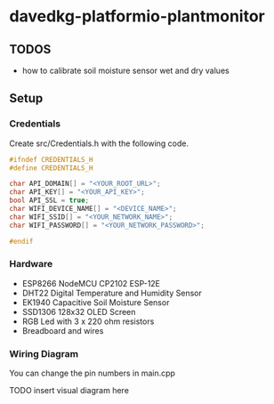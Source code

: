 # davedkg-platformio-plantmonitor

## TODOS

- how to calibrate soil moisture sensor wet and dry values

## Setup

### Credentials

Create src/Credentials.h with the following code.

```cpp
#ifndef CREDENTIALS_H
#define CREDENTIALS_H

char API_DOMAIN[] = "<YOUR_ROOT_URL>";
char API_KEY[] = "<YOUR_API_KEY>";
bool API_SSL = true;
char WIFI_DEVICE_NAME[] = "<DEVICE_NAME>";
char WIFI_SSID[] = "<YOUR_NETWORK_NAME>";
char WIFI_PASSWORD[] = "<YOUR_NETWORK_PASSWORD>";

#endif
```

### Hardware

- ESP8266 NodeMCU CP2102 ESP-12E
- DHT22 Digital Temperature and Humidity Sensor
- EK1940 Capacitive Soil Moisture Sensor
- SSD1306 128x32 OLED Screen
- RGB Led with 3 x 220 ohm resistors
- Breadboard and wires

### Wiring Diagram

You can change the pin numbers in main.cpp

TODO insert visual diagram here